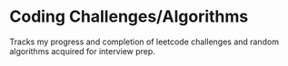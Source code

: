 # Coding Challenges/Algorithms

Tracks my progress and completion of leetcode challenges and random algorithms acquired for interview prep.
